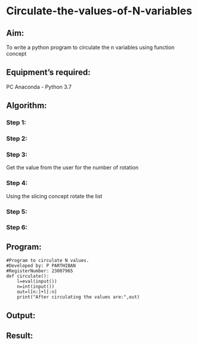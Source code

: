 # Circulate-the-values-of-N-variables
## Aim:
To write a python program to circulate the n variables using function concept
## Equipment’s required:
PC
Anaconda - Python 3.7
## Algorithm: 
### Step 1: 
### Step 2: 
### Step 3: 
Get the value from the user for the number of rotation
### Step 4: 
Using the slicing concept rotate the list

### Step 5: 
### Step 6: 
## Program:
```
#Program to circulate N values.
#Developed by: P PARTHIBAN
#RegisterNumber: 23007965
def circulate():
    l=eval(input())
    n=int(input())
    out=l[n:]+l[:n]
    print("After circulating the values are:",out)
```
    

## Output:

## Result:

